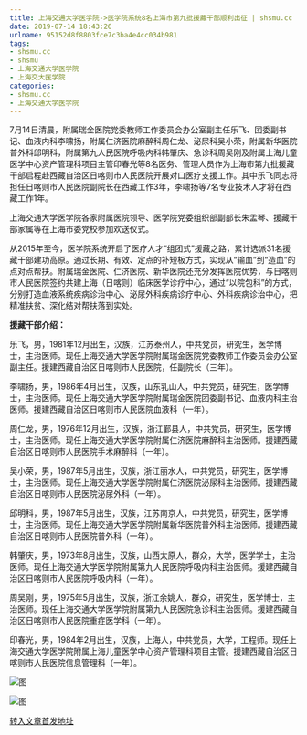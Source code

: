 ```yaml
---
title: 上海交通大学医学院->医学院系统8名上海市第九批援藏干部顺利出征 | shsmu.cc
date: 2019-07-14 18:43:26
urlname: 95152d8f8803fce7c3ba4e4cc034b981
tags: 
- shsmu.cc
- shsmu
- 上海交通大学医学院
- 上海交大医学院
categories:
- shsmu.cc
- 上海交通大学医学院
---
```



7月14日清晨，附属瑞金医院党委教师工作委员会办公室副主任乐飞、团委副书记、血液内科李啸扬，附属仁济医院麻醉科周仁龙、泌尿科吴小荣，附属新华医院普外科邱明科，附属第九人民医院呼吸内科韩肇庆、急诊科周吴刚及附属上海儿童医学中心资产管理科项目主管印春光等8名医务、管理人员作为上海市第九批援藏干部启程赴西藏自治区日喀则市人民医院开展对口医疗支援工作。其中乐飞同志将担任日喀则市人民医院副院长在西藏工作3年，李啸扬等7名专业技术人才将在西藏工作1年。

上海交通大学医学院各家附属医院领导、医学院党委组织部副部长朱孟琴、援藏干部家属等在上海市委党校参加欢送仪式。

从2015年至今，医学院系统开启了医疗人才“组团式”援藏之路，累计选派31名援藏干部建功高原。通过长期、有效、定点的补短板方式，实现从“输血”到“造血”的点对点帮扶。附属瑞金医院、仁济医院、新华医院还充分发挥医院优势，与日喀则市人民医院签约共建上海（日喀则）临床医学诊疗中心，通过“以院包科”的方式，分别打造血液系统疾病诊治中心、泌尿外科疾病诊疗中心、外科疾病诊治中心，把精准扶贫、深化结对帮扶落到实处。

**援藏干部介绍：**

乐飞，男，1981年12月出生，汉族，江苏泰州人，中共党员，研究生，医学博士，主治医师。现任上海交通大学医学院附属瑞金医院党委教师工作委员会办公室副主任。援建西藏自治区日喀则市人民医院，任副院长（三年）。

李啸扬，男，1986年4月出生，汉族，山东乳山人，中共党员，研究生，医学博士，主治医师。现任上海交通大学医学院附属瑞金医院团委副书记、血液内科主治医师。援建西藏自治区日喀则市人民医院血液科（一年）。

周仁龙，男，1976年12月出生，汉族，浙江鄞县人，中共党员，研究生，医学博士，主治医师。现任上海交通大学医学院附属仁济医院麻醉科主治医师。援建西藏自治区日喀则市人民医院手术麻醉科（一年）。

吴小荣，男，1987年5月出生，汉族，浙江丽水人，中共党员，研究生，医学博士，主治医师。现任上海交通大学医学院附属仁济医院泌尿科主治医师。援建西藏自治区日喀则市人民医院泌尿外科（一年）。

邱明科，男，1987年5月出生，汉族，江苏南京人，中共党员，研究生，医学博士，主治医师。现任上海交通大学医学院附属新华医院普外科主治医师。援建西藏自治区日喀则市人民医院普外科（一年）。

韩肇庆，男，1973年8月出生，汉族，山西太原人，群众，大学，医学学士，主治医师。现任上海交通大学医学院附属第九人民医院呼吸内科主治医师。援建西藏自治区日喀则市人民医院呼吸内科（一年）。

周吴刚，男，1975年5月出生，汉族，浙江余姚人，群众，研究生，医学博士，主治医师。现任上海交通大学医学院附属第九人民医院急诊科主治医师。援建西藏自治区日喀则市人民医院重症医学科（一年）。

印春光，男，1984年2月出生，汉族，上海人，中共党员，大学，工程师。现任上海交通大学医学院附属上海儿童医学中心资产管理科项目主管。援建西藏自治区日喀则市人民医院信息管理科（一年）。



![图](https://www.shsmu.edu.cn/__local/F/1C/4F/1FD0B50085DA6ABC33AE84B0F09_0659ACEC_15B90.jpg)

![图](https://www.shsmu.edu.cn/__local/E/D3/35/087C86B3A0A9EECE1A4B9DE6761_4C3E258F_A14E1.jpg)

[转入文章首发地址](https://www.shsmu.edu.cn/news/info/1002/16848.htm)